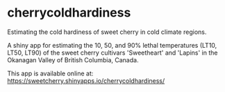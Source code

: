 # cherrycoldhardiness
Estimating the cold hardiness of sweet cherry in cold climate regions.

A shiny app for estimating the 10, 50, and 90% lethal temperatures (LT10, LT50, LT90) of the sweet cherry cultivars 'Sweetheart' and 'Lapins' in the Okanagan Valley of British Columbia, Canada.

This app is available online at: https://sweetcherry.shinyapps.io/cherrycoldhardiness/
